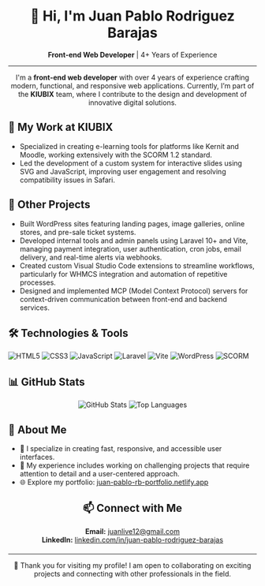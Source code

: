 <div align="center">
  <h1>👋 Hi, I'm Juan Pablo Rodriguez Barajas</h1>
  <p><strong>Front-end Web Developer</strong> | 4+ Years of Experience</p>
</div>

<hr />

<div align="center">
  <p>
    I'm a <strong>front-end web developer</strong> with over 4 years of experience crafting modern, functional, and responsive web applications. Currently, I’m part of the <strong>KIUBIX</strong> team, where I contribute to the design and development of innovative digital solutions.
  </p>
</div>

<div style="margin: 20px 0;">
  <h2>🌟 My Work at KIUBIX</h2>
  <ul>
    <li>
      Specialized in creating e-learning tools for platforms like Kernit and Moodle, working extensively with the SCORM 1.2 standard.
    </li>
    <li>
      Led the development of a custom system for interactive slides using SVG and JavaScript, improving user engagement and resolving compatibility issues in Safari.
    </li>
  </ul>
</div>

<div style="margin: 20px 0;">
  <h2>💼 Other Projects</h2>
  <ul>
    <li>
      Built WordPress sites featuring landing pages, image galleries, online stores, and pre-sale ticket systems.
    </li>
    <li>
      Developed internal tools and admin panels using Laravel 10+ and Vite, managing payment integration, user authentication, cron jobs, email delivery, and real-time alerts via webhooks.
    </li>
    <li>
      Created custom Visual Studio Code extensions to streamline workflows, particularly for WHMCS integration and automation of repetitive processes.
    </li>
    <li>
      Designed and implemented MCP (Model Context Protocol) servers for context-driven communication between front-end and backend services.
    </li>
  </ul>
</div>

<div style="margin: 20px 0;">
  <h2>🛠️ Technologies & Tools</h2>
  <p>
    <img src="https://img.shields.io/badge/HTML5-E34F26?style=for-the-badge&logo=html5&logoColor=white" alt="HTML5" />
    <img src="https://img.shields.io/badge/CSS3-1572B6?style=for-the-badge&logo=css3&logoColor=white" alt="CSS3" />
    <img src="https://img.shields.io/badge/JavaScript-F7DF1E?style=for-the-badge&logo=javascript&logoColor=black" alt="JavaScript" />
    <img src="https://img.shields.io/badge/Laravel-FF2D20?style=for-the-badge&logo=laravel&logoColor=white" alt="Laravel" />
    <img src="https://img.shields.io/badge/Vite-646CFF?style=for-the-badge&logo=vite&logoColor=white" alt="Vite" />
    <img src="https://img.shields.io/badge/WordPress-21759B?style=for-the-badge&logo=wordpress&logoColor=white" alt="WordPress" />
    <img src="https://img.shields.io/badge/SCORM-0078D4?style=for-the-badge&logo=microsoft&logoColor=white" alt="SCORM" />
  </p>
</div>

<div style="margin: 20px 0;">
  <h2>📊 GitHub Stats</h2>
  <p align="center">
    <img src="https://github-readme-stats.vercel.app/api?username=the-gae-bolg&show_icons=true&theme=radical" alt="GitHub Stats" />
    <img src="https://github-readme-stats.vercel.app/api/top-langs/?username=the-gae-bolg&layout=compact&theme=radical" alt="Top Languages" />
  </p>
</div>

<div style="margin: 20px 0;">
  <h2>🌟 About Me</h2>
  <ul>
    <li>🎯 I specialize in creating fast, responsive, and accessible user interfaces.</li>
    <li>💼 My experience includes working on challenging projects that require attention to detail and a user-centered approach.</li>
    <li>🌐 Explore my portfolio: <a href="https://juan-pablo-rb-portfolio.netlify.app" target="_blank">juan-pablo-rb-portfolio.netlify.app</a></li>
  </ul>
</div>

<div align="center" style="margin: 20px 0;">
  <h2>📫 Connect with Me</h2>
  <p>
    <strong>Email:</strong> <a href="mailto:juanlive12@gmail.com">juanlive12@gmail.com</a><br />
    <strong>LinkedIn:</strong> <a href="https://www.linkedin.com/in/juan-pablo-rodriguez-barajas" target="_blank">linkedin.com/in/juan-pablo-rodriguez-barajas</a>
  </p>
</div>

<hr />

<div align="center">
  <p>🚀 Thank you for visiting my profile! I am open to collaborating on exciting projects and connecting with other professionals in the field.</p>
</div>
